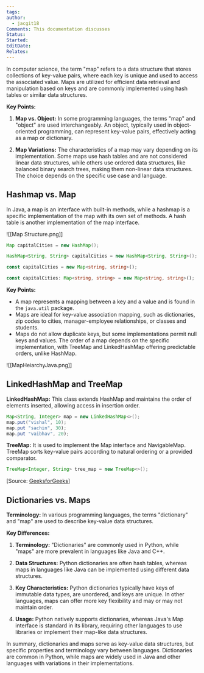 ```yaml
---
tags: 
author:
  - jacgit18
Comments: This documentation discusses
Status: 
Started: 
EditDate: 
Relates:
---
```

In computer science, the term "map" refers to a data structure that stores collections of key-value pairs, where each key is unique and used to access the associated value. Maps are utilized for efficient data retrieval and manipulation based on keys and are commonly implemented using hash tables or similar data structures.

**Key Points:**

1. **Map vs. Object:** In some programming languages, the terms "map" and "object" are used interchangeably. An object, typically used in object-oriented programming, can represent key-value pairs, effectively acting as a map or dictionary.

2. **Map Variations:** The characteristics of a map may vary depending on its implementation. Some maps use hash tables and are not considered linear data structures, while others use ordered data structures, like balanced binary search trees, making them non-linear data structures. The choice depends on the specific use case and language.

## Hashmap vs. Map

In Java, a map is an interface with built-in methods, while a hashmap is a specific implementation of the map with its own set of methods. A hash table is another implementation of the map interface.

![[Map Structure.png]]

```java
Map capitalCities = new HashMap();  

HashMap<String, String> capitalCities = new HashMap<String, String>(); 
```

```typescript
const capitalCities = new Map<string, string>();

const capitalCities: Map<string, string> = new Map<string, string>();
```

**Key Points:**

- A map represents a mapping between a key and a value and is found in the `java.util` package.
- Maps are ideal for key-value association mapping, such as dictionaries, zip codes to cities, manager-employee relationships, or classes and students.
- Maps do not allow duplicate keys, but some implementations permit null keys and values. The order of a map depends on the specific implementation, with TreeMap and LinkedHashMap offering predictable orders, unlike HashMap.

![[MapHeiarchyJava.png]]

## LinkedHashMap and TreeMap

**LinkedHashMap:** This class extends HashMap and maintains the order of elements inserted, allowing access in insertion order.

```java
Map<String, Integer> map = new LinkedHashMap<>();
map.put("vishal", 10);
map.put "sachin", 30);
map.put "vaibhav", 20);
```

**TreeMap:** It is used to implement the Map interface and NavigableMap. TreeMap sorts key-value pairs according to natural ordering or a provided comparator.

```java
TreeMap<Integer, String> tree_map = new TreeMap<>();
```

[Source: [GeeksforGeeks](https://www.geeksforgeeks.org/treemap-in-java/)]

## Dictionaries vs. Maps

**Terminology:** In various programming languages, the terms "dictionary" and "map" are used to describe key-value data structures.

**Key Differences:**

1. **Terminology:** "Dictionaries" are commonly used in Python, while "maps" are more prevalent in languages like Java and C++.

2. **Data Structures:** Python dictionaries are often hash tables, whereas maps in languages like Java can be implemented using different data structures.

3. **Key Characteristics:** Python dictionaries typically have keys of immutable data types, are unordered, and keys are unique. In other languages, maps can offer more key flexibility and may or may not maintain order.

4. **Usage:** Python natively supports dictionaries, whereas Java's Map interface is standard in its library, requiring other languages to use libraries or implement their map-like data structures.

In summary, dictionaries and maps serve as key-value data structures, but specific properties and terminology vary between languages. Dictionaries are common in Python, while maps are widely used in Java and other languages with variations in their implementations.
